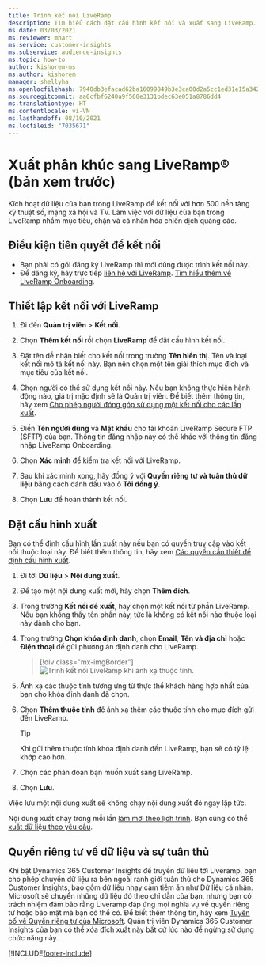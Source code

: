 ```yaml
---
title: Trình kết nối LiveRamp
description: Tìm hiểu cách đặt cấu hình kết nối và xuất sang LiveRamp.
ms.date: 03/03/2021
ms.reviewer: mhart
ms.service: customer-insights
ms.subservice: audience-insights
ms.topic: how-to
author: kishorem-ms
ms.author: kishorem
manager: shellyha
ms.openlocfilehash: 7940db3efacad62ba16099849b3e3ca00d2a5cc1ed31e15a34209c0797e6ae13
ms.sourcegitcommit: aa0cfbf6240a9f560e3131bdec63e051a8786dd4
ms.translationtype: HT
ms.contentlocale: vi-VN
ms.lasthandoff: 08/10/2021
ms.locfileid: "7035671"
---
```

# <a name="export-segments-to-liverampreg-preview"></a>Xuất phân khúc sang LiveRamp&reg; (bản xem trước)

Kích hoạt dữ liệu của bạn trong LiveRamp để kết nối với hơn 500 nền tảng kỹ thuật số, mạng xã hội và TV. Làm việc với dữ liệu của bạn trong LiveRamp nhắm mục tiêu, chặn và cá nhân hóa chiến dịch quảng cáo.

## <a name="prerequisites-for-a-connection"></a>Điều kiện tiên quyết để kết nối

- Bạn phải có gói đăng ký LiveRamp thì mới dùng được trình kết nối này.
- Để đăng ký, hãy trực tiếp [liên hệ với LiveRamp](https://liveramp.com/contact/). [Tìm hiểu thêm về LiveRamp Onboarding](https://liveramp.com/our-platform/data-onboarding/).

## <a name="set-up-connection-to-liveramp"></a>Thiết lập kết nối với LiveRamp

1. Đi đến **Quản trị viên** > **Kết nối**.

1. Chọn **Thêm kết nối** rồi chọn **LiveRamp** để đặt cấu hình kết nối.

1. Đặt tên dễ nhận biết cho kết nối trong trường **Tên hiển thị**. Tên và loại kết nối mô tả kết nối này. Bạn nên chọn một tên giải thích mục đích và mục tiêu của kết nối.

1. Chọn người có thể sử dụng kết nối này. Nếu bạn không thực hiện hành động nào, giá trị mặc định sẽ là Quản trị viên. Để biết thêm thông tin, hãy xem [Cho phép người đóng góp sử dụng một kết nối cho các lần xuất](connections.md#allow-contributors-to-use-a-connection-for-exports).

1. Điền **Tên người dùng** và **Mật khẩu** cho tài khoản LiveRamp Secure FTP (SFTP) của bạn.
Thông tin đăng nhập này có thể khác với thông tin đăng nhập LiveRamp Onboarding.

1. Chọn **Xác minh** để kiểm tra kết nối với LiveRamp.

1. Sau khi xác minh xong, hãy đồng ý với **Quyền riêng tư và tuân thủ dữ liệu** bằng cách đánh dấu vào ô **Tôi đồng ý**.

1. Chọn **Lưu** để hoàn thành kết nối.

## <a name="configure-an-export"></a>Đặt cấu hình xuất

Bạn có thể định cấu hình lần xuất này nếu bạn có quyền truy cập vào kết nối thuộc loại này. Để biết thêm thông tin, hãy xem [Các quyền cần thiết để định cấu hình xuất](export-destinations.md#set-up-a-new-export).

1. Đi tới **Dữ liệu** > **Nội dung xuất**.

1. Để tạo một nội dung xuất mới, hãy chọn **Thêm đích**.

1. Trong trường **Kết nối để xuất**, hãy chọn một kết nối từ phần LiveRamp. Nếu bạn không thấy tên phần này, tức là không có kết nối nào thuộc loại này dành cho bạn.

1. Trong trường **Chọn khóa định danh**, chọn **Email**,  **Tên và địa chỉ** hoặc **Điện thoại** để gửi phương án định danh cho LiveRamp.
   > [!div class="mx-imgBorder"]
   > ![Trình kết nối LiveRamp khi ánh xạ thuộc tính.](media/export-liveramp-segments.png "Trình kết nối LiveRamp khi ánh xạ thuộc tính")

1. Ánh xạ các thuộc tính tương ứng từ thực thể khách hàng hợp nhất của bạn cho khóa định danh đã chọn.

1. Chọn **Thêm thuộc tính** để ánh xạ thêm các thuộc tính cho mục đích gửi đến LiveRamp.

   > [!TIP]
   > Khi gửi thêm thuộc tính khóa định danh đến LiveRamp, bạn sẽ có tỷ lệ khớp cao hơn.

1. Chọn các phân đoạn bạn muốn xuất sang LiveRamp.

1. Chọn **Lưu**.

Việc lưu một nội dung xuất sẽ không chạy nội dung xuất đó ngay lập tức.

Nội dung xuất chạy trong mỗi lần [làm mới theo lịch trình](system.md#schedule-tab). Bạn cũng có thể [xuất dữ liệu theo yêu cầu](export-destinations.md#run-exports-on-demand). 


## <a name="data-privacy-and-compliance"></a>Quyền riêng tư về dữ liệu và sự tuân thủ

Khi bật Dynamics 365 Customer Insights để truyền dữ liệu tới Liveramp, bạn cho phép chuyển dữ liệu ra bên ngoài ranh giới tuân thủ cho Dynamics 365 Customer Insights, bao gồm dữ liệu nhạy cảm tiềm ẩn như Dữ liệu cá nhân. Microsoft sẽ chuyển những dữ liệu đó theo chỉ dẫn của bạn, nhưng bạn có trách nhiệm đảm bảo rằng Liveramp đáp ứng mọi nghĩa vụ về quyền riêng tư hoặc bảo mật mà bạn có thể có. Để biết thêm thông tin, hãy xem [Tuyên bố về Quyền riêng tư của Microsoft](https://go.microsoft.com/fwlink/?linkid=396732).
Quản trị viên Dynamics 365 Customer Insights của bạn có thể xóa đích xuất này bất cứ lúc nào để ngừng sử dụng chức năng này.

[!INCLUDE[footer-include](../includes/footer-banner.md)]
